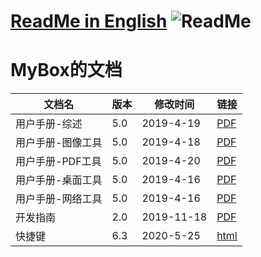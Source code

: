 # [ReadMe in English](https://github.com/Mararsh/MyBox_documents/tree/master/en)   ![ReadMe](https://mararsh.github.io/MyBox/iconGo.png)   

# MyBox的文档


| 文档名 | 版本 | 修改时间  | 链接 |
| --- | --- | --- | --- |
| 用户手册-综述 |  5.0 |  2019-4-19 | [PDF](https://github.com/Mararsh/MyBox_documents/zh/MyBox-UserGuide-5.0-Overview-zh.pdf) |
| 用户手册-图像工具 | 5.0 |  2019-4-18 | [PDF](https://github.com/Mararsh/MyBox_documents/zh/MyBox-UserGuide-5.0-ImageTools-zh.pdf) |
| 用户手册-PDF工具 | 5.0 |  2019-4-20 | [PDF](https://github.com/Mararsh/MyBox_documents/zh/MyBox-UserGuide-5.0-PdfTools-zh.pdf) |
| 用户手册-桌面工具 | 5.0 |  2019-4-16 | [PDF](https://github.com/Mararsh/MyBox_documents/zh/MyBox-UserGuide-5.0-DesktopTools-zh.pdf) |
| 用户手册-网络工具 | 5.0 |  2019-4-16 | [PDF](https://github.com/Mararsh/MyBox_documents/zh/MyBox-UserGuide-5.0-NetworkTools-zh.pdf) |
| 开发指南 | 2.0 |  2019-11-18 | [PDF](https://github.com/Mararsh/MyBox/releases/download/v5.8/MyBox-DevGuide-2.0-zh.pdf) |
| 快捷键 | 6.3 |  2020-5-25 | [html](https://mararsh.github.io/MyBox/mybox_shortcuts.html) |

